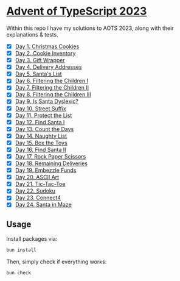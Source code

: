 # [Advent of TypeScript 2023](https://typehero.dev/aot-2023)

Within this repo I have my solutions to AOTS 2023, along with their explanations & tests.

- [x] [Day 1. Christmas Cookies](https://typehero.dev/challenge/day-1)
- [x] [Day 2. Cookie Inventory](https://typehero.dev/challenge/day-2)
- [x] [Day 3. Gift Wrapper](https://typehero.dev/challenge/day-3)
- [x] [Day 4. Delivery Addresses](https://typehero.dev/challenge/day-4)
- [x] [Day 5. Santa's List](https://typehero.dev/challenge/day-5)
- [x] [Day 6. Filtering the Children I](https://typehero.dev/challenge/day-6)
- [x] [Day 7. Filtering the Children II](https://typehero.dev/challenge/day-7)
- [x] [Day 8. Filtering the Children III](https://typehero.dev/challenge/day-8)
- [x] [Day 9. Is Santa Dyslexic?](https://typehero.dev/challenge/day-9)
- [x] [Day 10. Street Suffix](https://typehero.dev/challenge/day-10)
- [x] [Day 11. Protect the List](https://typehero.dev/challenge/day-11)
- [x] [Day 12. Find Santa I](https://typehero.dev/challenge/day-12)
- [x] [Day 13. Count the Days](https://typehero.dev/challenge/day-13)
- [x] [Day 14. Naughty List](https://typehero.dev/challenge/day-14)
- [x] [Day 15. Box the Toys](https://typehero.dev/challenge/day-15)
- [x] [Day 16. Find Santa II](https://typehero.dev/challenge/day-16)
- [x] [Day 17. Rock Paper Scissors](https://typehero.dev/challenge/day-17)
- [x] [Day 18. Remaining Deliveries](https://typehero.dev/challenge/day-18)
- [x] [Day 19. Embezzle Funds](https://typehero.dev/challenge/day-19)
- [x] [Day 20. ASCII Art](https://typehero.dev/challenge/day-20)
- [x] [Day 21. Tic-Tac-Toe](https://typehero.dev/challenge/day-21)
- [x] [Day 22. Sudoku](https://typehero.dev/challenge/day-22)
- [x] [Day 23. Connect4](https://typehero.dev/challenge/day-23)
- [x] [Day 24. Santa in Maze](https://typehero.dev/challenge/day-24)

## Usage

Install packages via:

```bash
bun install
```

Then, simply check if everything works:

```bash
bun check
```
